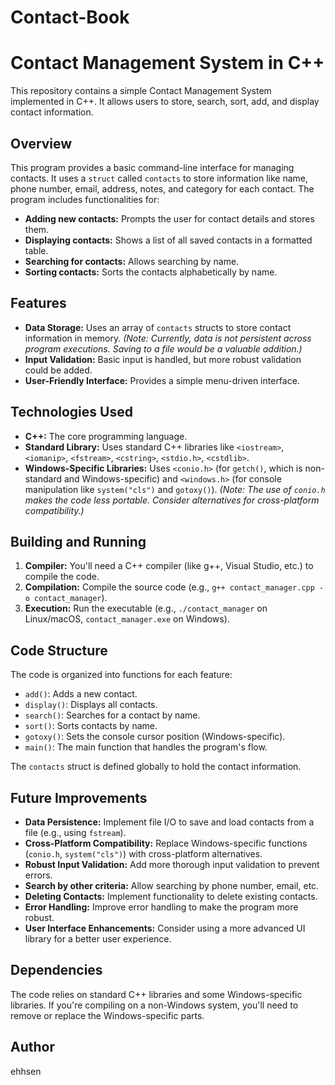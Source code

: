 # Contact-Book
# Contact Management System in C++

This repository contains a simple Contact Management System implemented in C++.  It allows users to store, search, sort, add, and display contact information.

## Overview

This program provides a basic command-line interface for managing contacts.  It uses a `struct` called `contacts` to store information like name, phone number, email, address, notes, and category for each contact.  The program includes functionalities for:

* **Adding new contacts:**  Prompts the user for contact details and stores them.
* **Displaying contacts:** Shows a list of all saved contacts in a formatted table.
* **Searching for contacts:** Allows searching by name.
* **Sorting contacts:** Sorts the contacts alphabetically by name.

## Features

* **Data Storage:** Uses an array of `contacts` structs to store contact information in memory.  *(Note: Currently, data is not persistent across program executions.  Saving to a file would be a valuable addition.)*
* **Input Validation:** Basic input is handled, but more robust validation could be added.
* **User-Friendly Interface:**  Provides a simple menu-driven interface.

## Technologies Used

* **C++:** The core programming language.
* **Standard Library:** Uses standard C++ libraries like `<iostream>`, `<iomanip>`, `<fstream>`, `<cstring>`, `<stdio.h>`, `<cstdlib>`.
* **Windows-Specific Libraries:**  Uses `<conio.h>` (for `getch()`, which is non-standard and Windows-specific) and `<windows.h>` (for console manipulation like `system("cls")` and `gotoxy()`).  *(Note:  The use of `conio.h` makes the code less portable.  Consider alternatives for cross-platform compatibility.)*

## Building and Running

1. **Compiler:** You'll need a C++ compiler (like g++, Visual Studio, etc.) to compile the code.
2. **Compilation:**  Compile the source code (e.g., `g++ contact_manager.cpp -o contact_manager`).
3. **Execution:** Run the executable (e.g., `./contact_manager` on Linux/macOS, `contact_manager.exe` on Windows).

## Code Structure

The code is organized into functions for each feature:

* `add()`: Adds a new contact.
* `display()`: Displays all contacts.
* `search()`: Searches for a contact by name.
* `sort()`: Sorts contacts by name.
* `gotoxy()`: Sets the console cursor position (Windows-specific).
* `main()`: The main function that handles the program's flow.

The `contacts` struct is defined globally to hold the contact information.

## Future Improvements

* **Data Persistence:** Implement file I/O to save and load contacts from a file (e.g., using `fstream`).
* **Cross-Platform Compatibility:** Replace Windows-specific functions (`conio.h`, `system("cls")`) with cross-platform alternatives.
* **Robust Input Validation:** Add more thorough input validation to prevent errors.
* **Search by other criteria:** Allow searching by phone number, email, etc.
* **Deleting Contacts:** Implement functionality to delete existing contacts.
* **Error Handling:** Improve error handling to make the program more robust.
* **User Interface Enhancements:** Consider using a more advanced UI library for a better user experience.

## Dependencies

The code relies on standard C++ libraries and some Windows-specific libraries.  If you're compiling on a non-Windows system, you'll need to remove or replace the Windows-specific parts.

## Author
ehhsen 
